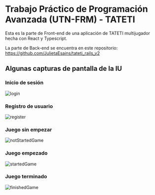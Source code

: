 # Trabajo Práctico de Programación Avanzada (UTN-FRM) - TATETI

Esta es la parte de Front-end de una aplicación de TATETI multijugador hecha con React y Typescript.

La parte de Back-end se encuentra en este repositorio: https://github.com/JulietaEsains/tateti_rails_v2

## Algunas capturas de pantalla de la IU

### Inicio de sesión

![login](https://user-images.githubusercontent.com/100031486/174685999-f2c9ec54-0a2a-46c1-b9f7-f31c791afcd6.PNG)

### Registro de usuario

![register](https://user-images.githubusercontent.com/100031486/174686050-c772b1c8-a39a-4446-a574-98f0ed440f0f.PNG)

### Juego sin empezar

![notStartedGame](https://user-images.githubusercontent.com/100031486/174686065-1f5113ed-ac77-4a28-9ed2-2741e508aa1e.PNG)

### Juego empezado

![startedGame](https://user-images.githubusercontent.com/100031486/174686083-2967470f-0705-4488-884d-3a8b7174f8ee.PNG)

### Juego terminado

![finishedGame](https://user-images.githubusercontent.com/100031486/174686125-69675ac3-7c6d-4070-9918-948a66ef1c0b.PNG)

